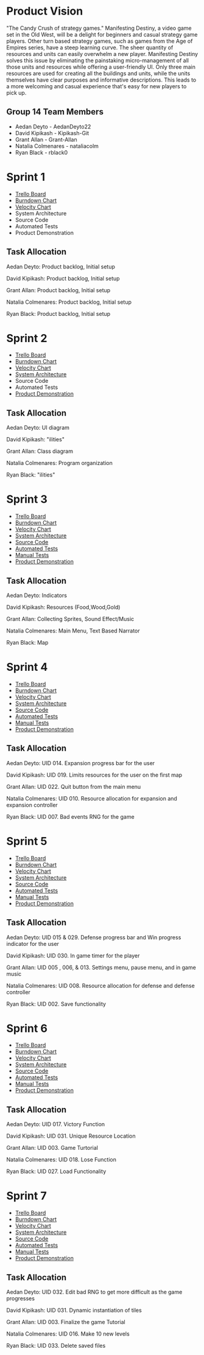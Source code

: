 # Product Vision
"The Candy Crush of strategy games." Manifesting Destiny, a video game set in the Old West, will be a delight for beginners and casual strategy game players. Other turn based strategy games, such as games from the Age of Empires series, have a steep learning curve. The sheer quantity of resources and units can easily overwhelm a new player. Manifesting Destiny solves this issue by eliminating the painstaking micro-management of all those units and resources while offering a user-friendly UI. Only three main resources are used for creating all the buildings and units, while the units themselves have clear purposes and informative descriptions. This leads to a more welcoming and casual experience that's easy for new players to pick up.

## Group 14 Team Members
* Aedan Deyto - AedanDeyto22
* David Kipikash - Kipikash-Git
* Grant Allan - Grant-Allan
* Natalia Colmenares - nataliacolm
* Ryan Black - rblack0

# Sprint 1
* [Trello Board](https://trello.com/b/FpkzNxdc/backlogs)
* [Burndown Chart](https://docs.google.com/spreadsheets/d/1mqqSALltwAl0edOKvCXrpOLnEsmOgAQWlE3VF5gjhaM/edit?ts=601f11a4#gid=0)
* [Velocity Chart](https://docs.google.com/spreadsheets/d/1SVAG2XL3UHwgRf9H_69p2QMZEYk6puFvHCiJfRDD5Q4/edit#gid=0)
* System Architecture
* Source Code
* Automated Tests
* Product Demonstration

## Task Allocation
Aedan Deyto: Product backlog, Initial setup

David Kipikash: Product backlog, Initial setup

Grant Allan: Product backlog, Initial setup

Natalia Colmenares: Product backlog, Initial setup

Ryan Black: Product backlog, Initial setup

# Sprint 2
* [Trello Board](https://trello.com/b/FpkzNxdc/backlogs)
* [Burndown Chart](https://docs.google.com/spreadsheets/d/1mqqSALltwAl0edOKvCXrpOLnEsmOgAQWlE3VF5gjhaM/edit?ts=601f11a4#gid=1491789175)
* [Velocity Chart](https://docs.google.com/spreadsheets/d/1SVAG2XL3UHwgRf9H_69p2QMZEYk6puFvHCiJfRDD5Q4/edit#gid=0)
* [System Architecture](https://github.com/Grant-Allan/COP-Strategy-Game/blob/main/artifacts/architecture.md)
* Source Code
* Automated Tests
* [Product Demonstration](https://youtu.be/xD75lnCag3w)

## Task Allocation
Aedan Deyto: UI diagram

David Kipikash: "ilities"

Grant Allan: Class diagram

Natalia Colmenares: Program organization

Ryan Black: "ilities"

# Sprint 3
* [Trello Board](https://trello.com/b/FpkzNxdc/backlogs)
* [Burndown Chart](https://docs.google.com/spreadsheets/d/1mqqSALltwAl0edOKvCXrpOLnEsmOgAQWlE3VF5gjhaM/edit?ts=601f11a4#gid=1456563556)
* [Velocity Chart](https://docs.google.com/spreadsheets/d/1SVAG2XL3UHwgRf9H_69p2QMZEYk6puFvHCiJfRDD5Q4/edit#gid=0)
* [System Architecture](https://github.com/Grant-Allan/COP-Strategy-Game/blob/main/artifacts/architecture.md)
* [Source Code](https://github.com/Grant-Allan/COP-Strategy-Game/tree/main/projects/Manifesting%20Destiny/Assets/Scripts)
* [Automated Tests](https://github.com/Grant-Allan/COP-Strategy-Game/tree/main/projects/Manifesting%20Destiny/Assets/Editor)
* [Manual Tests](https://github.com/Grant-Allan/COP-Strategy-Game/tree/main/projects/Manual%20Test)
* [Product Demonstration](https://youtu.be/a41EwbfyxP8)

## Task Allocation
Aedan Deyto: Indicators

David Kipikash: Resources (Food,Wood,Gold)

Grant Allan:  Collecting Sprites, Sound Effect/Music

Natalia Colmenares: Main Menu, Text Based Narrator

Ryan Black: Map

# Sprint 4
* [Trello Board](https://trello.com/b/FpkzNxdc/backlogs)
* [Burndown Chart](https://docs.google.com/spreadsheets/d/1mqqSALltwAl0edOKvCXrpOLnEsmOgAQWlE3VF5gjhaM/edit?ts=601f11a4#gid=1594988540)
* [Velocity Chart](https://docs.google.com/spreadsheets/d/1SVAG2XL3UHwgRf9H_69p2QMZEYk6puFvHCiJfRDD5Q4/edit#gid=0)
* [System Architecture](https://github.com/Grant-Allan/COP-Strategy-Game/blob/main/artifacts/architecture.md)
* [Source Code](https://github.com/Grant-Allan/COP-Strategy-Game/tree/main/projects/Manifesting%20Destiny/Assets/Scripts)
* [Automated Tests](https://github.com/Grant-Allan/COP-Strategy-Game/tree/main/projects/Manifesting%20Destiny/Assets/Editor)
* [Manual Tests](https://github.com/Grant-Allan/COP-Strategy-Game/tree/main/projects/Manual%20Test)
* [Product Demonstration](https://youtu.be/ez-QhDbBh4M)

## Task Allocation
Aedan Deyto: UID 014. Expansion progress bar for the user 

David Kipikash: UID 019. Limits resources for the user on the first map

Grant Allan: UID 022. Quit button from the main menu

Natalia Colmenares: UID 010. Resource allocation for expansion and expansion controller

Ryan Black: UID 007. Bad events RNG for the game

# Sprint 5
* [Trello Board](https://trello.com/b/FpkzNxdc/backlogs)
* [Burndown Chart](https://docs.google.com/spreadsheets/d/1mqqSALltwAl0edOKvCXrpOLnEsmOgAQWlE3VF5gjhaM/edit?ts=601f11a4#gid=395950779)
* [Velocity Chart](https://docs.google.com/spreadsheets/d/1SVAG2XL3UHwgRf9H_69p2QMZEYk6puFvHCiJfRDD5Q4/edit#gid=0)
* [System Architecture](https://github.com/Grant-Allan/COP-Strategy-Game/blob/main/artifacts/architecture.md)
* [Source Code](https://github.com/Grant-Allan/COP-Strategy-Game/tree/main/projects/Manifesting%20Destiny/Assets/Scripts)
* [Automated Tests](https://github.com/Grant-Allan/COP-Strategy-Game/tree/main/projects/Manifesting%20Destiny/Assets/Editor)
* [Manual Tests](https://github.com/Grant-Allan/COP-Strategy-Game/tree/main/projects/Manual%20Test)
* [Product Demonstration](https://youtu.be/J-Prl2F1Igg)

## Task Allocation
Aedan Deyto: UID 015 & 029. Defense progress bar and Win progress indicator for the user

David Kipikash: UID 030. In game timer for the player

Grant Allan: UID 005 , 006, & 013. Settings menu, pause menu, and in game music

Natalia Colmenares: UID 008. Resource allocation for defense and defense controller

Ryan Black: UID 002. Save functionality

# Sprint 6
* [Trello Board](https://trello.com/b/FpkzNxdc/backlogs)
* [Burndown Chart](https://docs.google.com/spreadsheets/d/1mqqSALltwAl0edOKvCXrpOLnEsmOgAQWlE3VF5gjhaM/edit?ts=601f11a4#gid=429846743)
* [Velocity Chart](https://docs.google.com/spreadsheets/d/1SVAG2XL3UHwgRf9H_69p2QMZEYk6puFvHCiJfRDD5Q4/edit#gid=0)
* [System Architecture](https://github.com/Grant-Allan/COP-Strategy-Game/blob/main/artifacts/architecture.md)
* [Source Code](https://github.com/Grant-Allan/COP-Strategy-Game/tree/main/projects/Manifesting%20Destiny/Assets/Scripts)
* [Automated Tests](https://github.com/Grant-Allan/COP-Strategy-Game/tree/main/projects/Manifesting%20Destiny/Assets/Editor)
* [Manual Tests](https://github.com/Grant-Allan/COP-Strategy-Game/tree/main/projects/Manual%20Test)
* [Product Demonstration](https://youtu.be/WbyFqa0Qyog)

## Task Allocation
Aedan Deyto: UID 017. Victory Function

David Kipikash: UID 031. Unique Resource Location

Grant Allan: UID 003. Game Turtorial

Natalia Colmenares: UID 018. Lose Function

Ryan Black: UID 027. Load Functionality

# Sprint 7
* [Trello Board](https://trello.com/b/FpkzNxdc/backlogs)
* [Burndown Chart](https://docs.google.com/spreadsheets/d/1mqqSALltwAl0edOKvCXrpOLnEsmOgAQWlE3VF5gjhaM/edit?ts=601f11a4#gid=429846743)
* [Velocity Chart](https://docs.google.com/spreadsheets/d/1SVAG2XL3UHwgRf9H_69p2QMZEYk6puFvHCiJfRDD5Q4/edit#gid=0)
* [System Architecture](https://github.com/Grant-Allan/COP-Strategy-Game/blob/main/artifacts/architecture.md)
* [Source Code](https://github.com/Grant-Allan/COP-Strategy-Game/tree/main/projects/Manifesting%20Destiny/Assets/Scripts)
* [Automated Tests](https://github.com/Grant-Allan/COP-Strategy-Game/tree/main/projects/Manifesting%20Destiny/Assets/Editor)
* [Manual Tests](https://github.com/Grant-Allan/COP-Strategy-Game/tree/main/projects/Manual%20Test)
* [Product Demonstration](https://youtu.be/mXpOJ63FiQU)

## Task Allocation
Aedan Deyto: UID 032. Edit bad RNG to get more difficult as the game progresses

David Kipikash: UID 031. Dynamic instantiation of tiles

Grant Allan: UID 003. Finalize the game Tutorial 

Natalia Colmenares: UID 016. Make 10 new levels

Ryan Black: UID 033. Delete saved files


